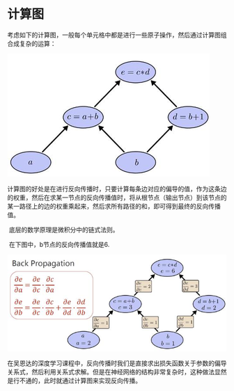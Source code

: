 # 计算图

​		考虑如下的计算图，一般每个单元格中都是进行一些原子操作，然后通过计算图组合成复杂的运算：

![img](src-PyTorch深度学习实践/clip_image002.jpg)

​		计算图的好处是在进行反向传播时，只要计算每条边对应的偏导的值，作为这条边的权重，然后在求某一节点的反向传播值时，将从根节点（输出节点）到该节点的某一路径上的边的权重乘起来，然后求所有路径的和，即可得到最终的反向传播值。

​		底层的数学原理是微积分中的链式法则。

​		在下图中，b节点的反向传播值就是6.

![img](src-PyTorch深度学习实践/clip_image004.jpg)

​		在吴恩达的深度学习课程中，反向传播时我们是直接求出损失函数关于参数的偏导关系式，然后利用关系式求解。但是在神经网络的结构非常复杂时，这种做法显然是行不通的，此时就通过计算图来实现反向传播。